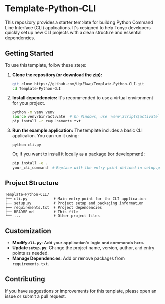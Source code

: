 # Template-Python-CLI

This repository provides a starter template for building Python Command Line Interface (CLI) applications. It's designed to help Tonyc developers quickly set up new CLI projects with a clean structure and essential dependencies.

## Getting Started

To use this template, follow these steps:

1. **Clone the repository (or download the zip):**
   ```bash
   git clone https://github.com/UgoEkwe/Template-Python-CLI.git
   cd Template-Python-CLI
   ```

2. **Install dependencies:**
   It's recommended to use a virtual environment for your project.
   ```bash
   python -m venv venv
   source venv/bin/activate  # On Windows, use `venv\Scripts\activate`
   pip install -r requirements.txt
   ```

3. **Run the example application:**
   The template includes a basic CLI application. You can run it using:
   ```bash
   python cli.py
   ```
   Or, if you want to install it locally as a package (for development):
   ```bash
   pip install -e .
   your_cli_command  # Replace with the entry point defined in setup.py
   ```

## Project Structure

```
Template-Python-CLI/
├── cli.py            # Main entry point for the CLI application
├── setup.py          # Project setup and packaging information
├── requirements.txt  # Project dependencies
├── README.md         # This file
└── ...               # Other project files
```

## Customization

- **Modify `cli.py`**: Add your application's logic and commands here.
- **Update `setup.py`**: Change the project name, version, author, and entry points as needed.
- **Manage Dependencies**: Add or remove packages from `requirements.txt`.

## Contributing

If you have suggestions or improvements for this template, please open an issue or submit a pull request.